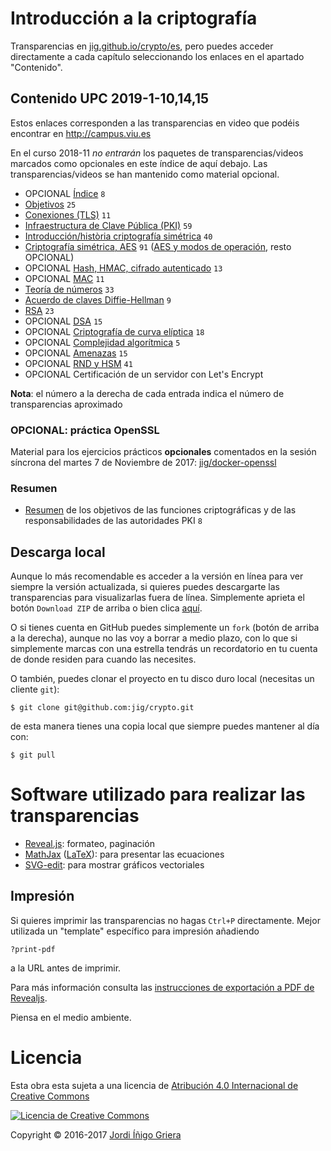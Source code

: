 # Introducción a la criptografía

Transparencias en [jig.github.io/crypto/es](https://jig.github.io/crypto/es), pero puedes acceder directamente a cada capítulo seleccionando los enlaces en el apartado "Contenido".

## Contenido UPC 2019-1-10,14,15

Estos enlaces corresponden a las transparencias en video que podéis encontrar en http://campus.viu.es

En el curso 2018-11 _no entrarán_ los paquetes de transparencias/videos marcados como opcionales en este índice de aquí debajo. Las transparencias/videos se han mantenido como material opcional.

  - OPCIONAL [Índice](https://jig.github.io/crypto/es) `8`
  - [Objetivos](https://jig.github.io/crypto/es/objectives.html) `25` 
  - [Conexiones (TLS)](http://jig.github.io/crypto/es/tls.html) `11`
  - [Infraestructura de Clave Pública (PKI)](http://jig.github.io/crypto/es/pki.html) `59`
  - [Introducción/història criptografía simétrica](https://jig.github.io/crypto/es/intro.html) `40` 
  - [Criptografía simétrica, AES](https://jig.github.io/crypto/es/symmetric.html) `91` ([AES y modos de operación](https://jig.github.io/crypto/es/intro.html#AES), resto OPCIONAL)
  - OPCIONAL [Hash, HMAC, cifrado autenticado](https://jig.github.io/crypto/es/hash.html) `13`  
  - OPCIONAL [MAC](https://jig.github.io/crypto/es/ecbc-mac.html) `11` 
  - [Teoría de números](https://jig.github.io/crypto/es/number-theory.html) `33`
  - [Acuerdo de claves Diffie-Hellman](https://jig.github.io/crypto/es/dh.html) `9`
  - [RSA](https://jig.github.io/crypto/es/rsa.html) `23`
  - OPCIONAL [DSA](https://jig.github.io/crypto/es/dsa.html) `15`
  - OPCIONAL [Criptografía de curva elíptica](https://jig.github.io/crypto/es/ecc.html) `18`  
  - OPCIONAL [Complejidad algorítmica](http://jig.github.io/crypto/es/complexity.html) `5`
  - OPCIONAL [Amenazas](http://jig.github.io/crypto/es/threats.html) `15` 
  - OPCIONAL [RND y HSM](https://jig.github.io/crypto/es/hsm.html) `41` 
  - OPCIONAL Certificación de un servidor con Let's Encrypt

**Nota**: el número a la derecha de cada entrada indica el número de transparencias aproximado

### OPCIONAL: práctica OpenSSL

Material para los ejercicios prácticos **opcionales** comentados en la sesión síncrona del martes 7 de Noviembre de 2017: [jig/docker-openssl](https://github.com/jig/docker-openssl)

### Resumen
  
  - [Resumen](http://jig.github.io/crypto/es/abstract.html) de los objetivos de las funciones criptográficas y de las responsabilidades de las autoridades PKI `8`
  
## Descarga local

Aunque lo más recomendable es acceder a la versión en línea para ver siempre la versión actualizada, si quieres puedes descargarte las transparencias para visualizarlas fuera de línea.
Simplemente aprieta el botón `Download ZIP` de arriba o bien clica 
[aquí](https://codeload.github.com/jig/crypto/archive/master.zip). 

O si tienes cuenta en GitHub puedes simplemente un `fork` (botón de arriba a la derecha), aunque no las voy a borrar a medio plazo, con lo que si simplemente marcas con una estrella tendrás un recordatorio en tu cuenta de donde residen para cuando las necesites.

O también, puedes clonar el proyecto en tu disco duro local (necesitas un cliente `git`):

```
$ git clone git@github.com:jig/crypto.git
```

de esta manera tienes una copia local que siempre puedes mantener al día con:

```
$ git pull
```            

# Software utilizado para realizar las transparencias

  - [Reveal.js](https://github.com/hakimel/reveal.js): formateo, paginación
  - [MathJax](https://www.mathjax.org) ([LaTeX](http://latex-project.org)): para presentar las ecuaciones
  - [SVG-edit](https://github.com/SVG-Edit/svgedit): para mostrar gráficos vectoriales
  
## Impresión
  
Si quieres imprimir las transparencias no hagas `Ctrl+P` directamente. Mejor utilizada un "template" específico para impresión añadiendo 

```
?print-pdf 
``` 
a la URL antes de imprimir. 

Para más información consulta las 
[instrucciones de exportación a PDF de Revealjs](https://github.com/hakimel/reveal.js/#pdf-export).

Piensa en el medio ambiente.

# Licencia

Esta obra esta sujeta a una licencia de [Atribución 4.0 Internacional de Creative Commons](http://creativecommons.org/licenses/by/4.0/)

[![Licencia de Creative Commons](https://i.creativecommons.org/l/by/4.0/88x31.png)](http://creativecommons.org/licenses/by/4.0/)

Copyright © 2016-2017 [Jordi Íñigo Griera](https://github.com/jig)
